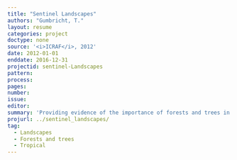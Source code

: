 ```yaml
---
title: "Sentinel Landscapes"
authors: "Gumbricht, T."
layout: resume
categories: project
doctype: none
source: '<i>ICRAF</i>, 2012'
date: 2012-01-01
enddate: 2016-12-31
projectid: sentinel-Landscapes
pattern:
process:
pages:
number:
issue:
editor:
summary: 'Providing evidence of the importance of forests and trees in the livelihoods of rural communities.'
projurl: ../sentinel_landscapes/
tag:
  - Landscapes
  - Forests and trees
  - Tropical
---
```

